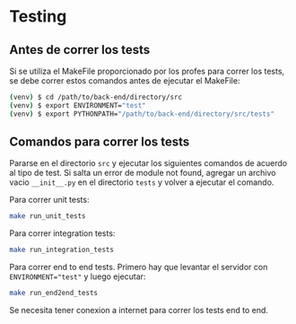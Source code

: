 # Testing

## Antes de correr los tests

Si se utiliza el MakeFile proporcionado por los profes para correr los tests, se debe correr estos comandos antes de ejecutar el MakeFile:

```bash
(venv) $ cd /path/to/back-end/directory/src
(venv) $ export ENVIRONMENT="test"
(venv) $ export PYTHONPATH="/path/to/back-end/directory/src/tests"
```

## Comandos para correr los tests

Pararse en el directorio `src` y ejecutar los siguientes comandos de acuerdo al tipo de test. Si salta un error de module not found, agregar un archivo vacio `__init__.py` en el directorio `tests` y volver a ejecutar el comando.

Para correr unit tests:

```bash
make run_unit_tests
```

Para correr integration tests:

```bash
make run_integration_tests
```

Para correr end to end tests. Primero hay que levantar el servidor con `ENVIRONMENT="test"` y luego ejecutar:

```bash
make run_end2end_tests
```

Se necesita tener conexion a internet para correr los tests end to end.
